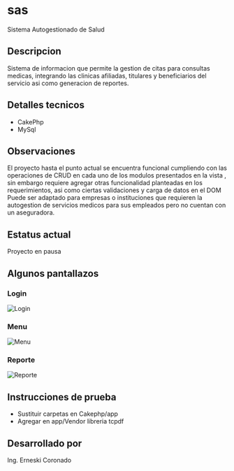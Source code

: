 # sas
Sistema Autogestionado de Salud

## Descripcion
Sistema de informacion que permite la gestion de citas para consultas medicas, integrando las clinicas afiliadas, titulares y beneficiarios del servicio asi como generacion de reportes.

## Detalles tecnicos
- CakePhp
- MySql

## Observaciones
El proyecto hasta el punto actual se encuentra funcional cumpliendo con las operaciones de CRUD en cada uno de los modulos presentados en la vista , sin embargo requiere agregar otras funcionalidad planteadas en los requerimientos, asi como ciertas validaciones y carga de datos en el DOM
Puede ser adaptado para empresas o instituciones que requieren la autogestion de servicios medicos para sus empleados pero no cuentan con un aseguradora.

## Estatus actual
Proyecto en pausa

## Algunos pantallazos

### Login
![Login](https://lh3.googleusercontent.com/-XgK5Bl4F_PA/WMCDjP2ZwMI/AAAAAAAABbw/66-YyI0P4r0iWGotJmtoH9uJh0nWU2ydACL0B/w530-d-h298-p-rw/Diapositiva1.PNG, "Login")

### Menu
![Menu](https://lh3.googleusercontent.com/-OEMAJ50DUhc/WMCDmLhQfWI/AAAAAAAABcI/11X6fid0QW8tTMrkVixbkXIfAqRFRFMRwCL0B/w530-d-h298-p-rw/Diapositiva2.PNG, "Menu")

### Reporte
![Reporte](https://lh3.googleusercontent.com/-quOp2wl2aGc/WMCDu-jrZpI/AAAAAAAABcg/sE8d4RuLd-kPr4ipnBQWS8_Nbn4bhDfGACL0B/w530-d-h298-p-rw/Diapositiva5.PNG, "Reporte")

## Instrucciones de prueba

- Sustituir carpetas en Cakephp/app
- Agregar en app/Vendor libreria tcpdf

## Desarrollado por
Ing. Erneski Coronado
